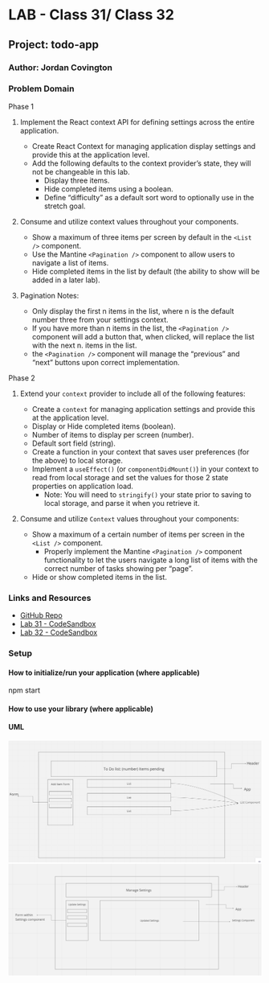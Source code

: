 # LAB - Class 31/ Class 32

## Project: todo-app

### Author: Jordan Covington

### Problem Domain  

Phase 1

1. Implement the React context API for defining settings across the entire application.
    - Create React Context for managing application display settings and provide this at the application level.
    - Add the following defaults to the context provider’s state, they will not be changeable in this lab.
      - Display three items.
      - Hide completed items using a boolean.
      - Define “difficulty” as a default sort word to optionally use in the stretch goal.

2. Consume and utilize context values throughout your components.
    - Show a maximum of three items per screen by default in the `<List />` component.
   - Use the Mantine `<Pagination />` component to allow users to navigate a list of items.
    - Hide completed items in the list by default (the ability to show will be added in a later lab).

3. Pagination Notes:

    - Only display the first n items in the list, where n is the default number three from your settings context.
    - If you have more than n items in the list, the `<Pagination />` component will add a button that, when clicked, will replace the list with the next n. items in the list.
    - the `<Pagination />` component will manage the “previous” and “next” buttons upon correct implementation.

Phase 2

1. Extend your `context` provider to include all of the following features:
    - Create a `context` for managing application settings and provide this at the application level.
    - Display or Hide completed items (boolean).
    - Number of items to display per screen (number).
    - Default sort field (string).
    - Create a function in your context that saves user preferences (for the above) to local storage.
    - Implement a `useEffect()` (or `componentDidMount()`) in your context to read from local storage and set the values for those 2 state properties on application load.
        - Note: You will need to `stringify()` your state prior to saving to local storage, and parse it when you retrieve it.

2. Consume and utilize `Context` values throughout your components:
    - Show a maximum of a certain number of items per screen in the `<List />` component.
        - Properly implement the Mantine `<Pagination />` component functionality to let the users navigate a long list of items with the correct number of tasks showing per “page”.
    - Hide or show completed items in the list.

### Links and Resources

- [GitHub Repo](https://github.com/JMCov/todo-app)
- [Lab 31 - CodeSandbox](https://codesandbox.io/p/github/JMCov/todo-app/context-settings?file=%2FREADME.md&workspace=%257B%2522activeFileId%2522%253A%2522clfsrdont000wg0eq9xangkav%2522%252C%2522openFiles%2522%253A%255B%255D%252C%2522sidebarPanel%2522%253A%2522EXPLORER%2522%252C%2522gitSidebarPanel%2522%253A%2522COMMIT%2522%252C%2522spaces%2522%253A%257B%2522clfsremb500cz356l707xixgb%2522%253A%257B%2522key%2522%253A%2522clfsremb500cz356l707xixgb%2522%252C%2522name%2522%253A%2522Default%2522%252C%2522devtools%2522%253A%255B%257B%2522key%2522%253A%2522clfsremb600d0356l6vdjk7ac%2522%252C%2522type%2522%253A%2522PROJECT_SETUP%2522%252C%2522isMinimized%2522%253Afalse%257D%252C%257B%2522type%2522%253A%2522PREVIEW%2522%252C%2522taskId%2522%253A%2522start%2522%252C%2522port%2522%253A3000%252C%2522key%2522%253A%2522clfsremb600d1356luoq24wjc%2522%252C%2522isMinimized%2522%253Afalse%257D%255D%257D%257D%252C%2522currentSpace%2522%253A%2522clfsremb500cz356l707xixgb%2522%252C%2522spacesOrder%2522%253A%255B%2522clfsremb500cz356l707xixgb%2522%255D%252C%2522hideCodeEditor%2522%253Afalse%257D)
- [Lab 32 - CodeSandbox](https://codesandbox.io/p/github/JMCov/todo-app/context-methods?file=%2FREADME.md&workspace=%257B%2522activeFileId%2522%253A%2522clfsrdont000wg0eq9xangkav%2522%252C%2522openFiles%2522%253A%255B%255D%252C%2522sidebarPanel%2522%253A%2522EXPLORER%2522%252C%2522gitSidebarPanel%2522%253A%2522COMMIT%2522%252C%2522spaces%2522%253A%257B%2522clft802yr007t356lk7n7466s%2522%253A%257B%2522key%2522%253A%2522clft802yr007t356lk7n7466s%2522%252C%2522name%2522%253A%2522Default%2522%252C%2522devtools%2522%253A%255B%257B%2522key%2522%253A%2522clft8fmnp006l356lf3gm3m4w%2522%252C%2522type%2522%253A%2522PROJECT_SETUP%2522%252C%2522isMinimized%2522%253Afalse%257D%252C%257B%2522type%2522%253A%2522TASK_LOG%2522%252C%2522taskId%2522%253A%2522start%2522%252C%2522key%2522%253A%2522clft8097000el356lnc5jzcxe%2522%252C%2522isMinimized%2522%253Afalse%257D%252C%257B%2522type%2522%253A%2522PREVIEW%2522%252C%2522taskId%2522%253A%2522start%2522%252C%2522port%2522%253A3000%252C%2522key%2522%253A%2522clft8093500cz356l0ahdrz1x%2522%252C%2522isMinimized%2522%253Afalse%252C%2522path%2522%253A%2522%252F%2522%257D%255D%257D%257D%252C%2522currentSpace%2522%253A%2522clft802yr007t356lk7n7466s%2522%252C%2522spacesOrder%2522%253A%255B%2522clft802yr007t356lk7n7466s%2522%255D%252C%2522hideCodeEditor%2522%253Afalse%257D)


### Setup

#### How to initialize/run your application (where applicable)

npm start

#### How to use your library (where applicable)

#### UML

![Lab 31 - UML](./assets/lab31-uml.PNG)
![Lab 32 - UML](./assets/lab32-uml.PNG)

